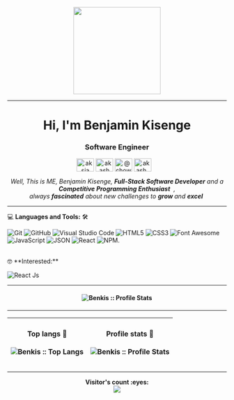 <p align="center">
  <img src="https://github.com/thompsonemerson/thompsonemerson/raw/master/cover-thompson.png" height="200"/>
</p>
<hr>
<h1 align="center">Hi, I'm Benjamin Kisenge</h1>
<h3 align="center">Software Engineer</h3>
<p align="center">
<a href="https://www.linkedin.com/in/ben-kisenge/" target="blank"><img align="center" src="https://cdn.jsdelivr.net/npm/simple-icons@3.0.1/icons/linkedin.svg" alt="aksia" height="30" width="40" /></a>
<a href="https://www.facebook.com/benjamin.kisenge.3" target="blank"><img align="center" src="https://cdn.jsdelivr.net/npm/simple-icons@3.0.1/icons/facebook.svg" alt="akash chowrasia" height="30" width="40" /></a>
<a href="https://www.hackerrank.com/benkisenge03" target="blank"><img align="center" src="https://cdn.jsdelivr.net/npm/simple-icons@3.0.1/icons/hackerrank.svg" alt="@chowrasia_akash1" height="30" width="40" /></a>
<a href="https://twitter.com/iambenkis" target="blank"><img align="center" src="https://cdn.jsdelivr.net/npm/simple-icons@3.0.1/icons/twitter.svg" alt="akash_chowrasia" height="30" width="40" /></a>
<a href = "mailto: benkisenge03@gmail.com"><img align="center" src="https://simpleicons.org/icons/gmail.svg" height="10" width="10" /></a>
</p>


<p align="center">
  <em>
   Well, This is ME, Benjamin Kisenge, 
    <b>Full-Stack Software Developer</b> and a <b>Competitive Programming Enthusiast</b>&nbsp;&nbsp,<br>always <b>
fascinated</b>
    about new challenges to 
    <b>grow </b> and 
    <b>excel</b>&nbsp
  </em> 
  <br>
  
</p>

<hr>

💻 **Languages and Tools:** 🛠️<br>

![Git](https://img.shields.io/badge/-Git-000000?style=flat&logo=git&logoColor=F05032&labelColor=ffffff)
![GitHub](https://img.shields.io/badge/-GitHub-000000?style=flat&logo=github&logoColor=000000&labelColor=ffffff)
![Visual Studio Code](https://img.shields.io/badge/-VSCode-000000?style=flat&logo=visual-studio-code&labelColor=007ACC)
![HTML5](https://img.shields.io/badge/-HTML5-000000?style=flat&logo=html5&logoColor=ffffff&labelColor=E34F26)
![CSS3](https://img.shields.io/badge/-CSS3-000000?style=flat&logo=css3&logoColor=ffffff&labelColor=1572B6) 
![Font Awesome](https://img.shields.io/badge/-font%20awesome-000000?style=flat&logo=font-awesome&logoColor=339AF0&labelColor=ffffff)
![JavaScript](https://img.shields.io/badge/-JavaScript-000000?style=flat&logo=javascript)
![JSON](https://img.shields.io/badge/-JSON-000000?style=flat&logo=JSON&logoColor=000000&labelColor=ffffff)
![React](https://img.shields.io/badge/-React-000000?style=flat&logo=react)
![NPM](https://img.shields.io/badge/-npm-000000?style=flat&logo=npm&labelColor=ffffff).

<br>
🤓 **Interested:** <br>

![React Js](https://img.shields.io/badge/-React%20Js-000000?style=flat&logo=react&labelColor=000000)

<hr>


<h4 align="center"> 
  <img src="https://github-profile-trophy.vercel.app/?username=iambenkis&theme=gruvbox&row=1&no-frame=true" alt="Benkis :: Profile Stats" />
<h4>
 <hr>  
 
|<h4 align="center">Top langs :tongue:</h4><p align="center"><img src="https://github-readme-stats.vercel.app/api/top-langs/?username=iambenkis&layout=compact" alt="Benkis :: Top Langs" /></p>|<h4 align="center">Profile stats :musical_keyboard:</h4><p align="center"><img src="https://github-readme-stats.vercel.app/api?username=iambenkis&show_icons=true&theme=radical" alt="Benkis :: Profile Stats" /></p>|
|----|----|
 <hr>  
<p align="center">
  Visitor's count :eyes: <br>
  
  <img src="https://profile-counter.glitch.me/iambenkis/count.svg" /> 
  
</p>



 
